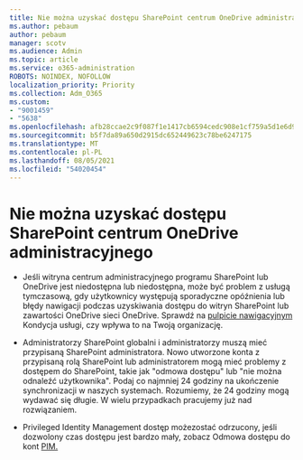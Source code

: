 ```yaml
---
title: Nie można uzyskać dostępu SharePoint centrum OneDrive administracyjnego
ms.author: pebaum
author: pebaum
manager: scotv
ms.audience: Admin
ms.topic: article
ms.service: o365-administration
ROBOTS: NOINDEX, NOFOLLOW
localization_priority: Priority
ms.collection: Adm_O365
ms.custom:
- "9001459"
- "5638"
ms.openlocfilehash: afb28ccae2c9f087f1e1417cb6594cedc908e1cf759a5d1e6d92c4ee9a75527d
ms.sourcegitcommit: b5f7da89a650d2915dc652449623c78be6247175
ms.translationtype: MT
ms.contentlocale: pl-PL
ms.lasthandoff: 08/05/2021
ms.locfileid: "54020454"
---
```

# <a name="unable-to-access-sharepoint-or-onedrive-admin-center"></a>Nie można uzyskać dostępu SharePoint centrum OneDrive administracyjnego

- Jeśli witryna centrum administracyjnego programu SharePoint lub OneDrive jest niedostępna lub niedostępna, może być problem z usługą tymczasową, gdy użytkownicy występują sporadyczne opóźnienia lub błędy nawigacji podczas uzyskiwania dostępu do witryn SharePoint lub zawartości OneDrive sieci OneDrive. Sprawdź na [pulpicie nawigacyjnym](https://admin.microsoft.com/AdminPortal/Home#/servicehealth) Kondycja usługi, czy wpływa to na Twoją organizację.

- Administratorzy SharePoint globalni i administratorzy muszą mieć przypisaną SharePoint administratora. Nowo utworzone konta z przypisaną rolą SharePoint lub administratorem mogą mieć problemy z dostępem do SharePoint, takie jak "odmowa dostępu" lub "nie można odnaleźć użytkownika". Podaj co najmniej 24 godziny na ukończenie synchronizacji w naszych systemach. Rozumiemy, że 24 godziny mogą wydawać się długie. W wielu przypadkach pracujemy już nad rozwiązaniem.

- Privileged Identity Management dostęp może[](https://docs.microsoft.com/azure/active-directory/privileged-identity-management/pim-how-to-add-role-to-user?tabs=new)zostać odrzucony, jeśli dozwolony czas dostępu jest bardzo mały, zobacz Odmowa dostępu do kont [PIM.](https://docs.microsoft.com/sharepoint/troubleshoot/administration/access-denied-to-pim-user-accounts)